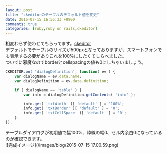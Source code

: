 ```yaml
---
layout: post
title: "ckeditorのテーブルのデフォルト値を変更"
date: 2015-07-15 16:56:33 +0900
comments: true
categories: [ruby,ruby on rails,ckeditor]
---
```


相変わらず使わせてもらってます。[ckeditor](https://github.com/galetahub/ckeditor)  
デフォルトでテーブルのサイズが500pxとなっておりますが、スマートフォンでも表示する必要がありこれを100%にしたくてしらべました。  
ついでに邪魔なのでborderとcellspacingの値も0にしちゃいましょう。  
  
<!-- more -->
  

```js app/assets/javascripts/ckeditor/config.js
CKEDITOR.on( 'dialogDefinition', function( ev ) {
    var dialogName = ev.data.name;
    var dialogDefinition = ev.data.definition;

    if ( dialogName == 'table' ) {
        var info = dialogDefinition.getContents( 'info' );

        info.get( 'txtWidth' )[ 'default' ] = '100%';
        info.get( 'txtBorder' )[ 'default' ] = '0';
        info.get( 'txtCellSpace' )[ 'default' ] = '0';
    }
});
```
  
テーブルダイアログが初期値で幅100%、枠線の幅0、セル内余白0になっているのが確認できます。  
![完成イメージ](/images/blog/2015-07-15 17.00.59.png) 
